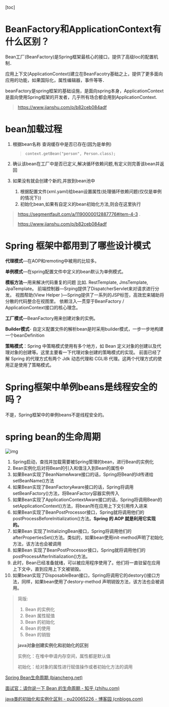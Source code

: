 [toc]

# BeanFactory和ApplicationContext有什么区别？
Bean工厂(BeanFactory)是Spring框架最核心的接口，提供了高级Ioc的配置机制．

应用上下文(ApplicationContext)建立在BeanFacotry基础之上，提供了更多面向应用的功能，如果国际化，属性编辑器，事件等等．

beanFactory是spring框架的基础设施，是面向spring本身，ApplicationContext是面向使用Spring框架的开发者，几乎所有场合都会用到ApplicationContext.

> https://www.jianshu.com/p/b82ceb084adf

# bean加载过程
1. 根据bean名称 查询缓存中是否已存在(因为是单例)

   > `context.getBean("person", Person.class);`

2. 确认该bean在工厂中是否已定义,解决循环依赖问题,有定义则完善该bean并返回
3. 如果没有就会创建个新的,并放到bean池中
   1. 根据配置文件(xml.yaml)给bean设置属性(处理循环依赖问题(仅仅是单例的情况下))
   2. 初始化bean,如果有自定义的bean初始化方法,则会在这里执行

> https://segmentfault.com/a/1190000012887776#item-4-3  .
>
> https://www.jianshu.com/p/b82ceb084adf

# Spring 框架中都用到了哪些设计模式
**代理模式**—在AOP和remoting中被用的比较多。

**单例模式**—在spring配置文件中定义的bean默认为单例模式。

**模板方法**—用来解决代码重复的问题 比如. RestTemplate, JmsTemplate, JpaTemplate。 前端控制器—Srping提供了DispatcherServlet来对请求进行分发。 视图帮助(View Helper )—Spring提供了一系列的JSP标签，高效宏来辅助将分散的代码整合在视图里。 依赖注入—贯穿于BeanFactory / ApplicationContext接口的核心理念。

**工厂模式**—BeanFactory用来创建对象的实例。

**Builder模式**- 自定义配置文件的解析bean是时采用builder模式，一步一步地构建一个beanDefinition

**策略模式**：Spring 中策略模式使用有多个地方，如 Bean 定义对象的创建以及代理对象的创建等。这里主要看一下代理对象创建的策略模式的实现。 前面已经了解 Spring 的代理方式有两个 Jdk 动态代理和 CGLIB 代理。这两个代理方式的使用正是使用了策略模式。

# Spring框架中单例beans是线程安全的吗？
不是，Spring框架中的单例beans不是线程安全的。



# spring bean的生命周期

![img](https://pic1.zhimg.com/v2-8787f1b3800b71f6234e996d432e0a0c_r.jpg)



1. Spring启动，查找并加载需要被Spring管理的bean，进行Bean的实例化
2. Bean实例化后对将Bean的引入和值注入到Bean的属性中
3. 如果Bean实现了BeanNameAware接口的话，Spring将Bean的Id传递给setBeanName()方法
4. 如果Bean实现了BeanFactoryAware接口的话，Spring将调用setBeanFactory()方法，将BeanFactory容器实例传入
5. 如果Bean实现了ApplicationContextAware接口的话，Spring将调用Bean的setApplicationContext()方法，将bean所在应用上下文引用传入进来
6. 如果Bean实现了BeanPostProcessor接口，Spring就将调用他们的postProcessBeforeInitialization()方法。**Spring 的 AOP 就是利用它实现的。**
7. 如果Bean 实现了InitializingBean接口，Spring将调用他们的afterPropertiesSet()方法。类似的，如果bean使用init-method声明了初始化方法，该方法也会被调用
8. 如果Bean 实现了BeanPostProcessor接口，Spring就将调用他们的postProcessAfterInitialization()方法。
9. 此时，Bean已经准备就绪，可以被应用程序使用了。他们将一直驻留在应用上下文中，直到应用上下文被销毁。
10. 如果bean实现了DisposableBean接口，Spring将调用它的destory()接口方法，同样，如果bean使用了destory-method 声明销毁方法，该方法也会被调用。

> 简版:
>
> 1. Bean 的实例化
> 2. Bean 属性赋值
> 3. Bean 的初始化
> 4. Bean 的使用
> 5. Bean 的销毁
>
> 
>
> **java对象创建实例化和初始化的区别**
>
> 实例化：在堆中申请内存空间，属性都是默认值
>
> 初始化：给对象的属性进行赋值操作或者初始化方法的调用





[Spring Bean生命周期 (biancheng.net)](http://c.biancheng.net/spring/life-cycle.html)

[面试官：请你说一下 Bean 的生命周期 - 知乎 (zhihu.com)](https://zhuanlan.zhihu.com/p/344140024)

[java类的初始化和实例化区别 - pu20065226 - 博客园 (cnblogs.com)](https://www.cnblogs.com/pu20065226/p/12206463.html)
